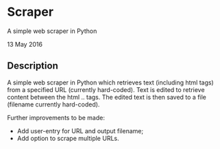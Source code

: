 # Scraper
A simple web scraper in Python

13 May 2016

## Description

A simple web scraper in Python which retrieves text (including html tags) from a specified URL (currently hard-coded). Text is edited to retrieve content between the html <body>..</body> tags. The edited text is then saved to a file (filename currently hard-coded).

Further improvements to be made:
* Add user-entry for URL and output filename;
* Add option to scrape multiple URLs.
